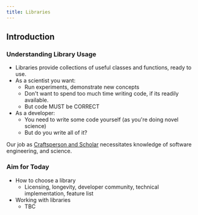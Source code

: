 ```yaml
---
title: Libraries
---
```


## Introduction

### Understanding Library Usage 

* Libraries provide collections of useful classes and functions, ready to use.
* As a scientist you want:
    * Run experiments, demonstrate new concepts
    * Don't want to spend too much time writing code, if its readily available.
    * But code MUST be CORRECT
* As a developer:
    * You need to write some code yourself (as you're doing novel science)
    * But do you write all of it?
    
Our job as [Craftsperson and Scholar][Craftsperson] necessitates knowledge of software engineering, and science.

### Aim for Today

* How to choose a library
    * Licensing, longevity, developer community, technical implementation, feature list
* Working with libraries
    * TBC
    
[Craftsperson]: http://www.software.ac.uk/blog/2012-11-09-craftsperson-and-scholar
